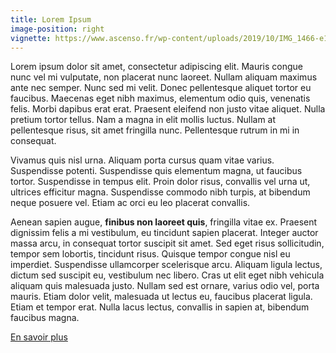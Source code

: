 ```yaml
---
title: Lorem Ipsum
image-position: right
vignette: https://www.ascenso.fr/wp-content/uploads/2019/10/IMG_1466-e1570385130158-1300x975.jpg
---
```


Lorem ipsum dolor sit amet, consectetur adipiscing elit. Mauris congue nunc vel mi vulputate, non placerat nunc laoreet. Nullam aliquam maximus ante nec semper. Nunc sed mi velit. Donec pellentesque aliquet tortor eu faucibus. Maecenas eget nibh maximus, elementum odio quis, venenatis felis. Morbi dapibus erat erat. Praesent eleifend non justo vitae aliquet. Nulla pretium tortor tellus. Nam a magna in elit mollis luctus. Nullam at pellentesque risus, sit amet fringilla nunc. Pellentesque rutrum in mi in consequat.

Vivamus quis nisl urna. Aliquam porta cursus quam vitae varius. Suspendisse potenti. Suspendisse quis elementum magna, ut faucibus tortor. Suspendisse in tempus elit. Proin dolor risus, convallis vel urna ut, ultrices efficitur magna. Suspendisse commodo nibh turpis, at bibendum neque posuere vel. Etiam ac orci eu leo placerat convallis.

Aenean sapien augue, **finibus non laoreet quis**, fringilla vitae ex. Praesent dignissim felis a mi vestibulum, eu tincidunt sapien placerat. Integer auctor massa arcu, in consequat tortor suscipit sit amet. Sed eget risus sollicitudin, tempor sem lobortis, tincidunt risus. Quisque tempor congue nisl eu imperdiet. Suspendisse ullamcorper scelerisque arcu. Aliquam ligula lectus, dictum sed suscipit eu, vestibulum nec libero. Cras ut elit eget nibh vehicula aliquam quis malesuada justo. Nullam sed est ornare, varius odio vel, porta mauris. Etiam dolor velit, malesuada ut lectus eu, faucibus placerat ligula. Etiam et tempor erat. Nulla lacus lectus, convallis in sapien at, bibendum faucibus magna. 

<a class="btn btn-primary" href="/index.php/amenagement-de-jardin">En savoir plus</a>

